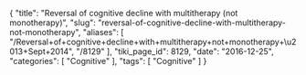 {
    "title": "Reversal of cognitive decline with multitherapy (not monotherapy)",
    "slug": "reversal-of-cognitive-decline-with-multitherapy-not-monotherapy",
    "aliases": [
        "/Reversal+of+cognitive+decline+with+multitherapy+not+monotherapy+\u2013+Sept+2014",
        "/8129"
    ],
    "tiki_page_id": 8129,
    "date": "2016-12-25",
    "categories": [
        "Cognitive"
    ],
    "tags": [
        "Cognitive"
    ]
}
